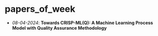 # papers_of_week

* *08-04-2024*: **Towards CRISP-ML(Q): A Machine Learning Process Model
with Quality Assurance Methodology**
